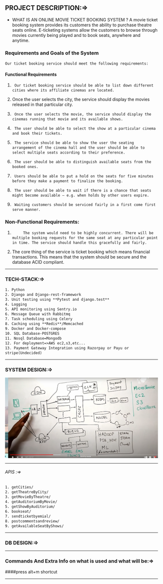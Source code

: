 ## PROJECT DESCRIPTION:=>
- WHAT IS AN ONLINE MOVIE TICKET BOOKING SYSTEM ?
	A movie ticket booking system provides its customers the ability to purchase theatre seats online.
	E-ticketing systems allow the customers to browse through movies currently being played and to book seats, anywhere and 		anytime.
### Requirements and Goals of the System
	Our ticket booking service should meet the following requirements:
#### Functional Requirements
1. 		Our ticket booking service should be able to list down different cities where its affiliate cinemas are located.
2. Once the user selects the city, the service should display the movies released in that particular city.
3. 		Once the user selects the movie, the service should display the cinemas running that movie and its available shows.
4. 		The user should be able to select the show at a particular cinema and book their tickets.
5. 		The service should be able to show the user the seating arrangement of the cinema hall and the user should be able to select multiple seats according to their preference.
6. 		The user should be able to distinguish available seats from the booked ones.
7. 		Users should be able to put a hold on the seats for five minutes before they make a payment to finalize the booking.
8. 		The user should be able to wait if there is a chance that seats might become available – e.g. when holds by other users expire.
9. 		Waiting customers should be serviced fairly in a first come first serve manner.
### Non-Functional Requirements:
1. 			The system would need to be highly concurrent. There will be multiple booking requests for the same seat at any particular point in time. The service should handle this gracefully and fairly.
2. The core thing of the service is ticket booking which means financial transactions. This means that the system should be secure and the database ACID compliant.

------------


### TECH-STACK:=>

	1. Python
	2. Django and Django-rest-framework    
	3. Unit testing using **Pytest and django.test**
	4. Logging
	5. API monitoring using Sentry.io
	6. Message Queue with Rabbitmq
	7. Task scheduling using Celery
	8. Caching using **Redis**/Memcached
	9. Docker and Docker-compose
	10. SQL Database-POSTGRES
	11. Nosql Database=Mongodb
	12. For deployment=>AWS ec2,s3,etc...
	13. Payment Gateway Integration using Razorpay or Payu or stripe(Undecided)

------------


### SYSTEM DESIGN:=>
                        
![alt text for screen readers](BOokmyshow_SYstemDesign.png "Text to show on mouseover")


------------


###### APIS :=>
	1. getCities/
	2. getTheatreByCity/
	3. getMovieByTheatre/
	4. getAuditoriumByMovie/
	5. getShowByAuditorium/
	6. bookseat/
	7. sendticketbyemial/
	8. postcommentsandreview/
	9. getAvailableSeatByShows/



------------

### DB DESIGN:=>




------------
### Commands And Extra Info on what is used and what will be:=>







####press alt+m shortcut

------------

